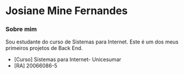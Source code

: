 # Josiane Mine Fernandes


### Sobre mim
Sou estudante do curso de Sistemas para Internet. Este é um dos meus primeiros projetos de Back End.

- [Curso] Sistemas para Internet- Unicesumar
- [RA] 20066086-5